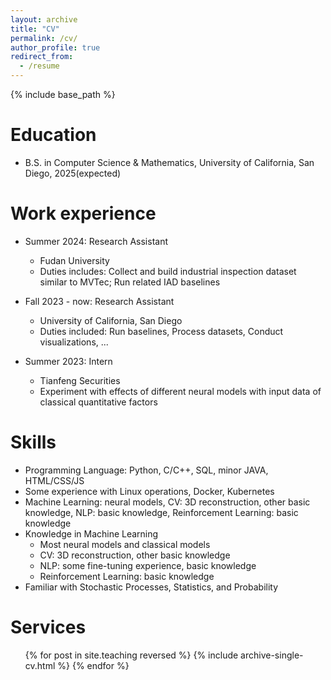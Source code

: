 ```yaml
---
layout: archive
title: "CV"
permalink: /cv/
author_profile: true
redirect_from:
  - /resume
---
```


{% include base_path %}

Education
======
* B.S. in Computer Science & Mathematics, University of California, San Diego, 2025(expected)

Work experience
======
* Summer 2024: Research Assistant
  * Fudan University
  * Duties includes: Collect and build industrial inspection dataset similar to MVTec; Run related IAD baselines

* Fall 2023 - now: Research Assistant
  * University of California, San Diego
  * Duties included: Run baselines, Process datasets, Conduct visualizations, ...

* Summer 2023: Intern
  * Tianfeng Securities
  * Experiment with effects of different neural models with input data of classical quantitative factors
  
Skills
======
* Programming Language: Python, C/C++, SQL, minor JAVA, HTML/CSS/JS
* Some experience with Linux operations, Docker, Kubernetes
* Machine Learning: neural models, CV: 3D reconstruction, other basic knowledge, NLP: basic knowledge, Reinforcement Learning: basic knowledge
* Knowledge in Machine Learning
  * Most neural models and classical models
  * CV: 3D reconstruction, other basic knowledge
  * NLP: some fine-tuning experience, basic knowledge
  * Reinforcement Learning: basic knowledge
* Familiar with Stochastic Processes, Statistics, and Probability

  
Services
======
  <ul>{% for post in site.teaching reversed %}
    {% include archive-single-cv.html %}
  {% endfor %}</ul>
  
